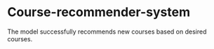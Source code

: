 # Course-recommender-system
The model successfully recommends new courses based on desired courses.
